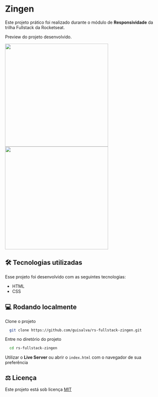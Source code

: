 
# Zingen

Este projeto prático foi realizado durante o módulo de **Responsividade** da trilha Fullstack da Rocketseat.

Preview do projeto desenvolvido.


<div>
  <img src="https://github.com/user-attachments/assets/be17ea0a-6cd3-4444-8f39-47b5f5932410" height="340">
  <img src="https://github.com/user-attachments/assets/30712ef8-e68b-409b-8a89-b4fbfacb686c" height="340">
</div>

   
 


## 🛠️ Tecnologias utilizadas
Esse projeto foi desenvolvido com as seguintes tecnologias:
- HTML
- CSS


## 💻 Rodando localmente

Clone o projeto

```bash
  git clone https://github.com/guisalva/rs-fullstack-zingen.git
```

Entre no diretório do projeto

```bash
  cd rs-fullstack-zingen
```


Utilizar o **Live Server** ou abrir o `index.html` com o navegador de sua preferência


## ⚖️ Licença

Este projeto está sob licença [MIT](https://choosealicense.com/licenses/mit/)
